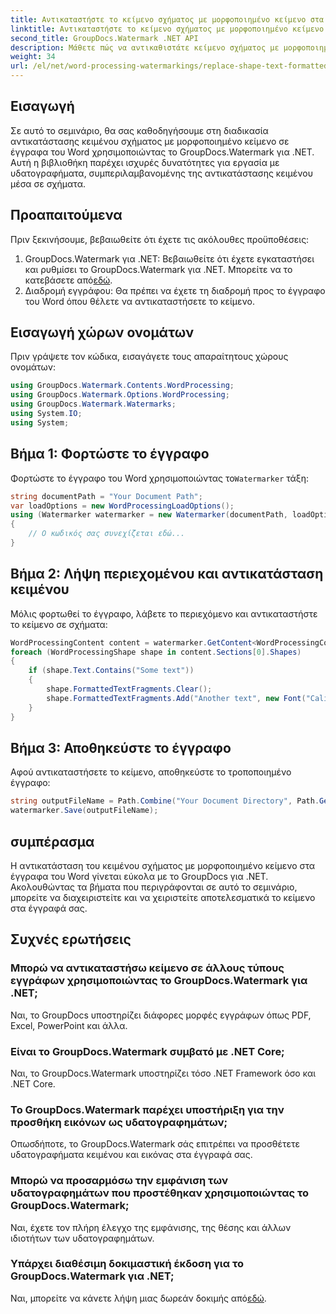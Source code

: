 ```yaml
---
title: Αντικαταστήστε το κείμενο σχήματος με μορφοποιημένο κείμενο στα Έγγραφα του Word
linktitle: Αντικαταστήστε το κείμενο σχήματος με μορφοποιημένο κείμενο στα Έγγραφα του Word
second_title: GroupDocs.Watermark .NET API
description: Μάθετε πώς να αντικαθιστάτε κείμενο σχήματος με μορφοποιημένο κείμενο σε έγγραφα Word χρησιμοποιώντας το GroupDocs.Watermark για .NET. Οι δυνατότητες επεξεργασίας εγγράφων σας χωρίς κόπο.
weight: 34
url: /el/net/word-processing-watermarkings/replace-shape-text-formatted-text-word-docs/
---
```

## Εισαγωγή
Σε αυτό το σεμινάριο, θα σας καθοδηγήσουμε στη διαδικασία αντικατάστασης κειμένου σχήματος με μορφοποιημένο κείμενο σε έγγραφα του Word χρησιμοποιώντας το GroupDocs.Watermark για .NET. Αυτή η βιβλιοθήκη παρέχει ισχυρές δυνατότητες για εργασία με υδατογραφήματα, συμπεριλαμβανομένης της αντικατάστασης κειμένου μέσα σε σχήματα.
## Προαπαιτούμενα
Πριν ξεκινήσουμε, βεβαιωθείτε ότι έχετε τις ακόλουθες προϋποθέσεις:
1.  GroupDocs.Watermark για .NET: Βεβαιωθείτε ότι έχετε εγκαταστήσει και ρυθμίσει το GroupDocs.Watermark για .NET. Μπορείτε να το κατεβάσετε από[εδώ](https://releases.groupdocs.com/Watermark/net/).
2. Διαδρομή εγγράφου: Θα πρέπει να έχετε τη διαδρομή προς το έγγραφο του Word όπου θέλετε να αντικαταστήσετε το κείμενο.

## Εισαγωγή χώρων ονομάτων
Πριν γράψετε τον κώδικα, εισαγάγετε τους απαραίτητους χώρους ονομάτων:
```csharp
using GroupDocs.Watermark.Contents.WordProcessing;
using GroupDocs.Watermark.Options.WordProcessing;
using GroupDocs.Watermark.Watermarks;
using System.IO;
using System;
```
## Βήμα 1: Φορτώστε το έγγραφο
 Φορτώστε το έγγραφο του Word χρησιμοποιώντας το`Watermarker` τάξη:
```csharp
string documentPath = "Your Document Path";
var loadOptions = new WordProcessingLoadOptions();
using (Watermarker watermarker = new Watermarker(documentPath, loadOptions))
{
    // Ο κωδικός σας συνεχίζεται εδώ...
}
```
## Βήμα 2: Λήψη περιεχομένου και αντικατάσταση κειμένου
Μόλις φορτωθεί το έγγραφο, λάβετε το περιεχόμενο και αντικαταστήστε το κείμενο σε σχήματα:
```csharp
WordProcessingContent content = watermarker.GetContent<WordProcessingContent>();
foreach (WordProcessingShape shape in content.Sections[0].Shapes)
{
    if (shape.Text.Contains("Some text"))
    {
        shape.FormattedTextFragments.Clear();
        shape.FormattedTextFragments.Add("Another text", new Font("Calibri", 19, FontStyle.Bold), Color.Red, Color.Aqua);
    }
}
```
## Βήμα 3: Αποθηκεύστε το έγγραφο
Αφού αντικαταστήσετε το κείμενο, αποθηκεύστε το τροποποιημένο έγγραφο:
```csharp
string outputFileName = Path.Combine("Your Document Directory", Path.GetFileName(documentPath));
watermarker.Save(outputFileName);
```

## συμπέρασμα
Η αντικατάσταση του κειμένου σχήματος με μορφοποιημένο κείμενο στα έγγραφα του Word γίνεται εύκολα με το GroupDocs για .NET. Ακολουθώντας τα βήματα που περιγράφονται σε αυτό το σεμινάριο, μπορείτε να διαχειριστείτε και να χειριστείτε αποτελεσματικά το κείμενο στα έγγραφά σας.

## Συχνές ερωτήσεις
### Μπορώ να αντικαταστήσω κείμενο σε άλλους τύπους εγγράφων χρησιμοποιώντας το GroupDocs.Watermark για .NET;
Ναι, το GroupDocs υποστηρίζει διάφορες μορφές εγγράφων όπως PDF, Excel, PowerPoint και άλλα.
### Είναι το GroupDocs.Watermark συμβατό με .NET Core;
Ναι, το GroupDocs.Watermark υποστηρίζει τόσο .NET Framework όσο και .NET Core.
### Το GroupDocs.Watermark παρέχει υποστήριξη για την προσθήκη εικόνων ως υδατογραφημάτων;
Οπωσδήποτε, το GroupDocs.Watermark σάς επιτρέπει να προσθέτετε υδατογραφήματα κειμένου και εικόνας στα έγγραφά σας.
### Μπορώ να προσαρμόσω την εμφάνιση των υδατογραφημάτων που προστέθηκαν χρησιμοποιώντας το GroupDocs.Watermark;
Ναι, έχετε τον πλήρη έλεγχο της εμφάνισης, της θέσης και άλλων ιδιοτήτων των υδατογραφημάτων.
### Υπάρχει διαθέσιμη δοκιμαστική έκδοση για το GroupDocs.Watermark για .NET;
 Ναι, μπορείτε να κάνετε λήψη μιας δωρεάν δοκιμής από[εδώ](https://releases.groupdocs.com/).